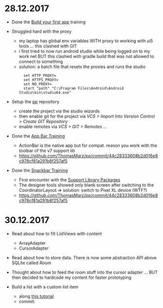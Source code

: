 # 28.12.2017

* Done the [Build your first app](https://developer.android.com/training/basics/firstapp/index.html) training

* Struggled hard with the proxy
  * my laptop has global env variables WITH proxy to working with ui5 tools ... this clashed with GIT
  * i first tried to now run android studio while being logged on to my work net BUT this clashed with gradle build that was not allowed to connect to something
  * solution: a batch file that resets the proxies and runs the studio
    ```text
      set HTTP_PROXY=
      set HTTPS_PROXY=
      set NO_PROXY=
      start "path" "C:\Program Files\Android\Android Studio\bin\studio64.exe"
    ```

* Setup the [pp](https://github.com/ThomasMarz/pp) repository
  * create the project via the studio wizards
  * then enable git for the project via _VCS > Import Into Version Control > Create GIT Repository_
  * enable remotes via _VCS > GIT > Remotes ..._

* Done the [App Bar Training](https://developer.android.com/training/appbar/index.html)
  * ActionBar is the native app but for compat. reason you work with the toolbar of the v7 support lib
  * https://github.com/ThomasMarz/pp/commit/44c28333608b2d016e8c978cf81a291b8f257af5

* Done the [Snackbar Training]()
  * First encounter with the [Support Library Packages](https://developer.android.com/topic/libraries/support-library/packages.html#design)
  * The designer tools showed only blank screen after switching to the CoordinatorLayout => solution: switch to Pixel XL device (WTF?)
  * https://github.com/ThomasMarz/pp/commit/44c28333608b2d016e8c978cf81a291b8f257af5



# 30.12.2017

* Read about how to fill ListViews with content
  * ArrayAdapter
  * CursorAdapter

* Read about how to store data. There is now some abstraction API above SQLite called _Room_

* Thought about how to feed the room stuff into the cursor adapter ... BUT then decided to hardcode my content for faster prototyping

* Build a list with a custom list item
  * along [this tutorial](http://www.ezzylearning.com/tutorial/customizing-android-listview-items-with-custom-arrayadapter)
  * commit: